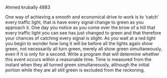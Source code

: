 Ahmed krubally
4883

One way of achieving a smooth and economical drive to work is to ‘catch’ every traffic light, that is have every signal change to green as you approach it. One day you notice as you come over the brow of a hill that every traffic light you can see has just changed to green and that therefore your chances of catching every signal is slight. As you wait at a red light you begin to wonder how long it will be before all the lights again show green, not necessarily all turn green, merely all show green simultaneously, even if it is only for a second.
Write a program that will determine whether this event occurs within a reasonable time. Time is measured from the instant when they all turned green simultaneously, although the initial portion while they are all still green is excluded from the reckoning.
